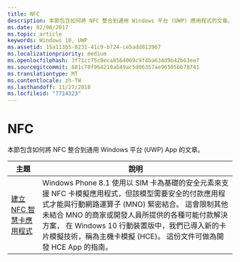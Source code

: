 ```yaml
---
title: NFC
description: 本節包含如何將 NFC 整合到通用 Windows 平台 (UWP) 應用程式的文章。
ms.date: 02/08/2017
ms.topic: article
keywords: Windows 10, UWP
ms.assetid: 15a113b5-8231-41c9-b724-ce5add813967
ms.localizationpriority: medium
ms.openlocfilehash: 3f71cc75c0eca8564069c9f4ba634d9b42b63ee7
ms.sourcegitcommit: 681c70f964210ab49ac5d06357ae96505bb78741
ms.translationtype: MT
ms.contentlocale: zh-TW
ms.lasthandoff: 11/27/2018
ms.locfileid: "7714323"
---
```

# <a name="nfc"></a>NFC


本節包含如何將 NFC 整合到通用 Windows 平台 (UWP) App 的文章。

|主題 |說明|
|--------|------------------|
| [建立 NFC 智慧卡應用程式](host-card-emulation.md)   | Windows Phone 8.1 使用以 SIM 卡為基礎的安全元素來支援 NFC 卡模擬應用程式，但該模型需要安全的付款應用程式才能與行動網路運算子 (MNO) 緊密結合。 這會限制其他未結合 MNO 的商家或開發人員所提供的各種可能付款解決方案， 在 Windows 10 行動裝置版中，我們已導入新的卡片模擬技術，稱為主機卡模擬 (HCE)。 這份文件可做為開發 HCE App 的指南。   |